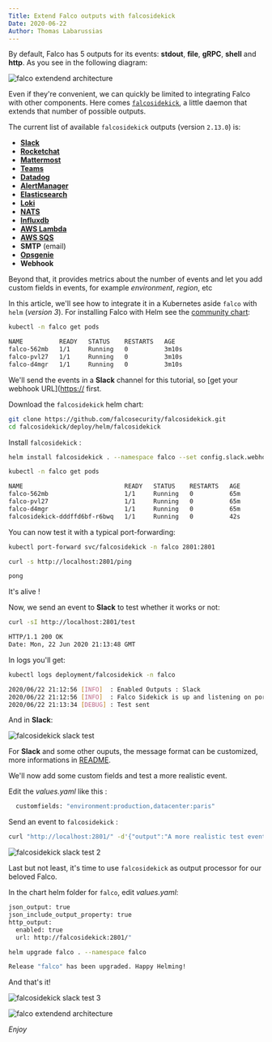 ```yaml
---
Title: Extend Falco outputs with falcosidekick
Date: 2020-06-22
Author: Thomas Labarussias
---
```

By default, Falco has 5 outputs for its events: **stdout**, **file**, **gRPC**, **shell** and **http**. As you see in the following diagram:

![falco extendend architecture](/img/falco-extended-architecture.png)

Even if they're convenient, we can quickly be limited to integrating Falco with other components. Here comes [`falcosidekick`](https://github.com/falcosecurity/falcosidekick), a little daemon that extends that number of possible outputs. 

The current list of available `falcosidekick` outputs (version `2.13.0`) is: 
* [**Slack**](https://slack.com)
* [**Rocketchat**](https://rocket.chat/)
* [**Mattermost**](https://mattermost.com/)
* [**Teams**](https://products.office.com/en-us/microsoft-teams/group-chat-software)
* [**Datadog**](https://www.datadoghq.com/)
* [**AlertManager**](https://prometheus.io/docs/alerting/alertmanager/)
* [**Elasticsearch**](https://www.elastic.co/)
* [**Loki**](https://grafana.com/oss/loki)
* [**NATS**](https://nats.io/)
* [**Influxdb**](https://www.influxdata.com/products/influxdb-overview/)
* [**AWS Lambda**](https://aws.amazon.com/lambda/features/)
* [**AWS SQS**](https://aws.amazon.com/sqs/features/)
* **SMTP** (email)
* [**Opsgenie**](https://www.opsgenie.com/)
* **Webhook**

Beyond that, it provides metrics about the number of events and let you add custom fields in events, for example *environment*, *region*, etc

In this article, we'll see how to integrate it in a Kubernetes aside `falco` with `helm` (*version 3*). For installing Falco with Helm see the [community chart](https://github.com/falcosecurity/charts):

```bash
kubectl -n falco get pods

NAME          READY   STATUS    RESTARTS   AGE
falco-562mb   1/1     Running   0          3m10s
falco-pvl27   1/1     Running   0          3m10s
falco-d4mgr   1/1     Running   0          3m10s
```

We'll send the events in a **Slack** channel for this tutorial, so [get your webhook URL]([https://](https://api.slack.com/messaging/webhooks#create_a_webhook) first.

Download the `falcosidekick` helm chart:

```bash
git clone https://github.com/falcosecurity/falcosidekick.git
cd falcosidekick/deploy/helm/falcosidekick
```

Install `falcosidekick` :

```bash
helm install falcosidekick . --namespace falco --set config.slack.webhookurl="https://hooks.slack.com/services/XXXX"
```
```bash
kubectl -n falco get pods

NAME                            READY   STATUS    RESTARTS   AGE
falco-562mb                     1/1     Running   0          65m
falco-pvl27                     1/1     Running   0          65m
falco-d4mgr                     1/1     Running   0          65m
falcosidekick-dddffd6bf-r6bwq   1/1     Running   0          42s
```

You can now test it with a typical port-forwarding:

```bash
kubectl port-forward svc/falcosidekick -n falco 2801:2801
```

```bash
curl -s http://localhost:2801/ping

pong
```

It's alive !

Now, we send an event to **Slack** to test whether it works or not:

```bash
curl -sI http://localhost:2801/test

HTTP/1.1 200 OK
Date: Mon, 22 Jun 2020 21:13:48 GMT
```

In logs you'll get:

```bash
kubectl logs deployment/falcosidekick -n falco

2020/06/22 21:12:56 [INFO]  : Enabled Outputs : Slack
2020/06/22 21:12:56 [INFO]  : Falco Sidekick is up and listening on port 2801
2020/06/22 21:13:34 [DEBUG] : Test sent
```
And in **Slack**:

![falcosidekick slack test](/img/falcosidekick-slack-test.png)

For **Slack** and some other ouputs, the message format can be customized, more informations in [README](https://github.com/falcosecurity/falcosidekick/blob/master/README.md).

We'll now add some custom fields and test a more realistic event.

Edit the *values.yaml* like this :
```bash
  customfields: "environment:production,datacenter:paris"
```

Send an event to `falcosidekick` :
```bash
curl "http://localhost:2801/" -d'{"output":"A more realistic test event","priority":"Error","rule":"Fake rule","time":"2020-06-22T23:28:00.746609046Z", "output_fields": {"evt.time":1507591916746609046,"fd.name":"/bin/hack","proc.cmdline":"touch /bin/hack","user.name":"root"}}'
```
![falcosidekick slack test 2](/img/falcosidekick-slack-test2.png)

Last but not least, it's time to use `falcosidekick` as output processor for our beloved Falco.

In the chart helm folder for `falco`, edit *values.yaml*:
```bash
json_output: true
json_include_output_property: true
http_output:
  enabled: true
  url: http://falcosidekick:2801/"
```
```bash
helm upgrade falco . --namespace falco

Release "falco" has been upgraded. Happy Helming!
```

And that's it!

![falcosidekick slack test 3](/img/falcosidekick-slack-test2.png)


![falco extendend architecture](/img/falcosidekick-color.png)

*Enjoy*
